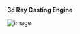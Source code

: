 **3d Ray Casting Engine**

![image](https://github.com/z11a/ray-casting/assets/121479510/dd24f3c0-c28a-43ff-986f-f75b5f1ab57d)
